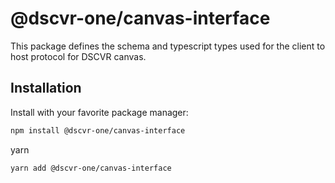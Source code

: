 # @dscvr-one/canvas-interface

This package defines the schema and typescript types used for the client to host protocol for DSCVR canvas.

## Installation

Install with your favorite package manager:

```bash
npm install @dscvr-one/canvas-interface
```

yarn

```bash
yarn add @dscvr-one/canvas-interface
```
